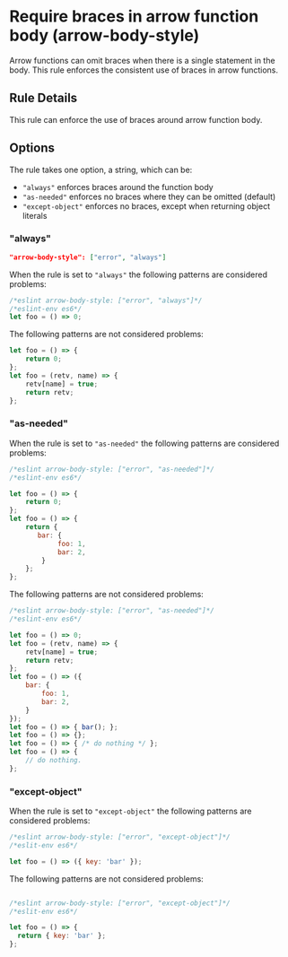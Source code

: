 # Require braces in arrow function body (arrow-body-style)

Arrow functions can omit braces when there is a single statement in the body. This rule enforces the consistent use of braces in arrow functions.

## Rule Details

This rule can enforce the use of braces around arrow function body.

## Options

The rule takes one option, a string, which can be:

* `"always"` enforces braces around the function body
* `"as-needed"` enforces no braces where they can be omitted (default)
* `"except-object"` enforces no braces, except when returning object literals

### "always"

```json
"arrow-body-style": ["error", "always"]
```

When the rule is set to `"always"` the following patterns are considered problems:

```js
/*eslint arrow-body-style: ["error", "always"]*/
/*eslint-env es6*/
let foo = () => 0;
```

The following patterns are not considered problems:

```js
let foo = () => {
    return 0;
};
let foo = (retv, name) => {
    retv[name] = true;
    return retv;
};
```

### "as-needed"

When the rule is set to `"as-needed"` the following patterns are considered problems:

```js
/*eslint arrow-body-style: ["error", "as-needed"]*/
/*eslint-env es6*/

let foo = () => {
    return 0;
};
let foo = () => {
    return {
       bar: {
            foo: 1,
            bar: 2,
        }
    };
};
```

The following patterns are not considered problems:

```js
/*eslint arrow-body-style: ["error", "as-needed"]*/
/*eslint-env es6*/

let foo = () => 0;
let foo = (retv, name) => {
    retv[name] = true;
    return retv;
};
let foo = () => ({
    bar: {
        foo: 1,
        bar: 2,
    }
});
let foo = () => { bar(); };
let foo = () => {};
let foo = () => { /* do nothing */ };
let foo = () => {
    // do nothing.
};
```

### "except-object"

When the rule is set to `"except-object"` the following patterns are considered problems:

```js
/*eslint arrow-body-style: ["error", "except-object"]*/
/*eslit-env es6*/

let foo = () => ({ key: 'bar' });
```

The following patterns are not considered problems:

```js

/*eslint arrow-body-style: ["error", "except-object"]*/
/*eslit-env es6*/

let foo = () => {
  return { key: 'bar' };
};
```

